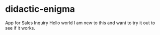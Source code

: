 # didactic-enigma
App for Sales Inquiry
Hello world
I am new to this and want to try it out to see if it works.
